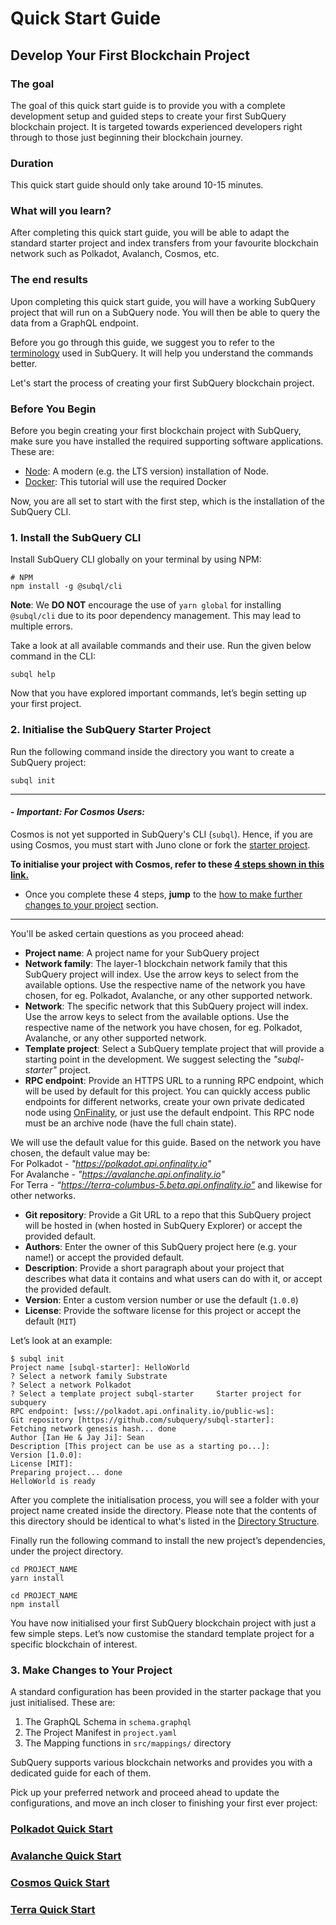 # Quick Start Guide

## Develop Your First Blockchain Project

### The goal

The goal of this quick start guide is to provide you with a complete development setup and guided steps to create your first SubQuery blockchain project. It is targeted towards experienced developers right through to those just beginning their blockchain journey. 

### Duration

This quick start guide should only take around 10-15 minutes.

### What will you learn?

After completing this quick start guide, you will be able to adapt the standard starter project and index transfers from your favourite blockchain network such as Polkadot, Avalanch, Cosmos, etc. 

### The end results 

Upon completing this quick start guide, you will have a working SubQuery project that will run on a SubQuery node. You will then be able to query the data from a GraphQL endpoint. 

Before you go through this guide, we suggest you to refer to the [terminology](../subquery_network/terminology.md) used in SubQuery. It will help you understand the commands better. 

Let's start the process of creating your first SubQuery blockchain project. 

### Before You Begin 

Before you begin creating your first blockchain project with SubQuery, make sure you have installed the required supporting software applications. These are:

- [Node](https://nodejs.org/en/): A modern (e.g. the LTS version) installation of Node.
- [Docker](https://docker.com/): This tutorial will use the required Docker

Now, you are all set to start with the first step, which is the installation of the SubQuery CLI. 

### 1. Install the SubQuery CLI

Install SubQuery CLI globally on your terminal by using NPM:

```shell
# NPM
npm install -g @subql/cli
```

**Note**: We **DO NOT** encourage the use of `yarn global` for installing `@subql/cli` due to its poor dependency management. This may lead to multiple errors.

Take a look at all available commands and their use. Run the given below command in the CLI:

```shell
subql help
```
Now that you have explored important commands, let’s begin setting up your first project.

### 2. Initialise the SubQuery Starter Project

Run the following command inside the directory you want to create a SubQuery project:

```shell
subql init
```
<hr />

#### - *Important: For Cosmos Users:*
Cosmos is not yet supported in SubQuery's CLI (`subql`). Hence, if you are using Cosmos, you must start with Juno clone or fork the [starter project](https://github.com/DeveloperInProgress/juno-subql-starter). 

**To initialise your project with Cosmos, refer to these [4 steps shown in this link.](https://github.com/subquery/juno-subql-starter#readme)**

- Once you complete these 4 steps, **jump** to the [how to make further changes to your project](../quickstart/quickstart.html#_3-make-changes-to-your-project) section. 

 <hr />

You'll be asked certain questions as you proceed ahead:

- **Project name**: A project name for your SubQuery project
- **Network family**: The layer-1 blockchain network family that this SubQuery project will index. Use the arrow keys to select from the available options. Use the respective name of the network you have chosen, for eg. Polkadot, Avalanche, or any other supported network. 
- **Network**: The specific network that this SubQuery project will index. Use the arrow keys to select from the available options. Use the respective name of the network you have chosen, for eg. Polkadot, Avalanche, or any other supported network. 
- **Template project**: Select a SubQuery template project that will provide a starting point in the development. We suggest selecting the *"subql-starter"* project.
- **RPC endpoint**: Provide an HTTPS URL to a running RPC endpoint, which will be used by default for this project. You can quickly access public endpoints for different networks, create your own private dedicated node using [OnFinality](https://app.onfinality.io), or just use the default endpoint. This RPC node must be an archive node (have the full chain state). <br />

 We will use the default value for this guide. Based on the network you have chosen, the default value may be: <br />
 For Polkadot - *"https://polkadot.api.onfinality.io"* <br />
 For Avalanche - *"https://avalanche.api.onfinality.io"* <br />
 For Terra - *“https://terra-columbus-5.beta.api.onfinality.io”* and likewise for other networks. <br/>

- **Git repository**: Provide a Git URL to a repo that this SubQuery project will be hosted in (when hosted in SubQuery Explorer) or accept the provided default.
- **Authors**: Enter the owner of this SubQuery project here (e.g. your name!) or accept the provided default.
- **Description**: Provide a short paragraph about your project that describes what data it contains and what users can do with it, or accept the provided default.
- **Version**: Enter a custom version number or use the default (`1.0.0`)
- **License**: Provide the software license for this project or accept the default (`MIT`)

Let’s look at an example: 

```shell
$ subql init
Project name [subql-starter]: HelloWorld
? Select a network family Substrate
? Select a network Polkadot
? Select a template project subql-starter     Starter project for subquery
RPC endpoint: [wss://polkadot.api.onfinality.io/public-ws]: 
Git repository [https://github.com/subquery/subql-starter]: 
Fetching network genesis hash... done
Author [Ian He & Jay Ji]: Sean
Description [This project can be use as a starting po...]: 
Version [1.0.0]: 
License [MIT]: 
Preparing project... done
HelloWorld is ready
```


After you complete the initialisation process, you will see a folder with your project name created inside the directory. Please note that the contents of this directory should be identical to what's listed in the [Directory Structure](../build/introduction.md#directory-structure).

Finally run the following command to install the new project’s dependencies, under the project directory.

<CodeGroup>
  <CodeGroupItem title="YARN" active>

  ```shell
  cd PROJECT_NAME
  yarn install
  ```

  </CodeGroupItem>

  <CodeGroupItem title="NPM">

  ```shell
  cd PROJECT_NAME
  npm install
  ```

  </CodeGroupItem>
</CodeGroup>

You have now initialised your first SubQuery blockchain project with just a few simple steps. Let’s now customise the standard template project for a specific blockchain of interest.

### 3. Make Changes to Your Project

A standard configuration has been provided in the starter package that you just initialised.  These are:

1. The GraphQL Schema in `schema.graphql`
2. The Project Manifest in `project.yaml`
3. The Mapping functions in `src/mappings/` directory

SubQuery supports various blockchain networks and provides you with a dedicated guide for each of them. 

Pick up your preferred network and proceed ahead to update the configurations, and move an inch closer to finishing your first ever project:

### **[Polkadot Quick Start](../quickstart/quickstart_blockchains/quickstart-polkadot.md)**
### **[Avalanche Quick Start](../quickstart/quickstart_blockchains/quickstart-avalanche.md)**
### **[Cosmos Quick Start](../quickstart/quickstart_blockchains/quickstart-cosmos.md)**
### **[Terra Quick Start](../quickstart/quickstart_blockchains/quickstart-terra.md)**